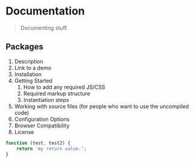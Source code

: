 # Documentation

> Documenting stuff.

## Packages

1. Description
1. Link to a demo
1. Installation
1. Getting Started
    1. How to add any required JS/CSS
    1. Required markup structure
    1. Instantiation steps
1. Working with source files (for people who want to use the uncompiled code)
1. Configuration Options
1. Browser Compatibility
1. License

```js
function (test, test2) {
    return 'my return value.';
}
```
